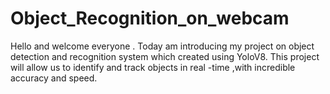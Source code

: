 # Object_Recognition_on_webcam
Hello and welcome everyone . Today am introducing my project on object detection and recognition system which created using YoloV8. This project will allow us to identify and track objects in real -time ,with incredible accuracy and speed. 
